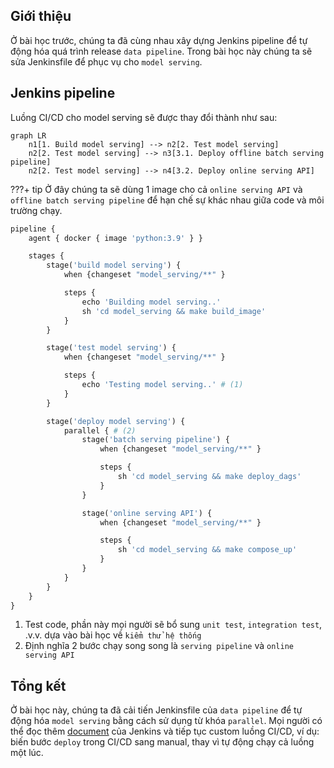 ## Giới thiệu
Ở bài học trước, chúng ta đã cùng nhau xây dựng Jenkins pipeline để tự động hóa quá trình release `data pipeline`. Trong bài học này chúng ta sẽ sửa Jenkinsfile để phục vụ cho `model serving`.

## Jenkins pipeline
Luồng CI/CD cho model serving sẽ được thay đổi thành như sau:

```mermaid
graph LR
    n1[1. Build model serving] --> n2[2. Test model serving]
    n2[2. Test model serving] --> n3[3.1. Deploy offline batch serving pipeline]
    n2[2. Test model serving] --> n4[3.2. Deploy online serving API]
```

???+ tip
    Ở đây chúng ta sẽ dùng 1 image cho cả `online serving API` và `offline batch serving pipeline` để hạn chế sự khác nhau giữa code và môi trường chạy.

```py title="Jenkinsfile" linenums="1"
pipeline {
    agent { docker { image 'python:3.9' } }

    stages {
        stage('build model serving') {
            when {changeset "model_serving/**" }

            steps {
                echo 'Building model serving..'
                sh 'cd model_serving && make build_image'
            }
        }

        stage('test model serving') {
            when {changeset "model_serving/**" }

            steps {
                echo 'Testing model serving..' # (1)
            }
        }

        stage('deploy model serving') {
            parallel { # (2)
                stage('batch serving pipeline') {
                    when {changeset "model_serving/**" }

                    steps {
                        sh 'cd model_serving && make deploy_dags'
                    }
                }

                stage('online serving API') {
                    when {changeset "model_serving/**" }

                    steps {
                        sh 'cd model_serving && make compose_up'
                    }
                }
            }
        }
    }
}
```

1. Test code, phần này mọi người sẽ bổ sung `unit test`, `integration test`, .v.v. dựa vào bài học về `kiểm thử hệ thống`
2. Định nghĩa 2 bước chạy song song là `serving pipeline` và `online serving API`

## Tổng kết
Ở bài học này, chúng ta đã cải tiến Jenkinsfile của `data pipeline` để tự động hóa `model serving` bằng cách sử dụng từ khóa `parallel`.
Mọi người có thể đọc thêm [document](https://www.jenkins.io/doc/) của Jenkins và tiếp tục custom luồng CI/CD, ví dụ: biến bước `deploy` trong CI/CD sang manual, thay vì tự động chạy cả luồng một lúc. 